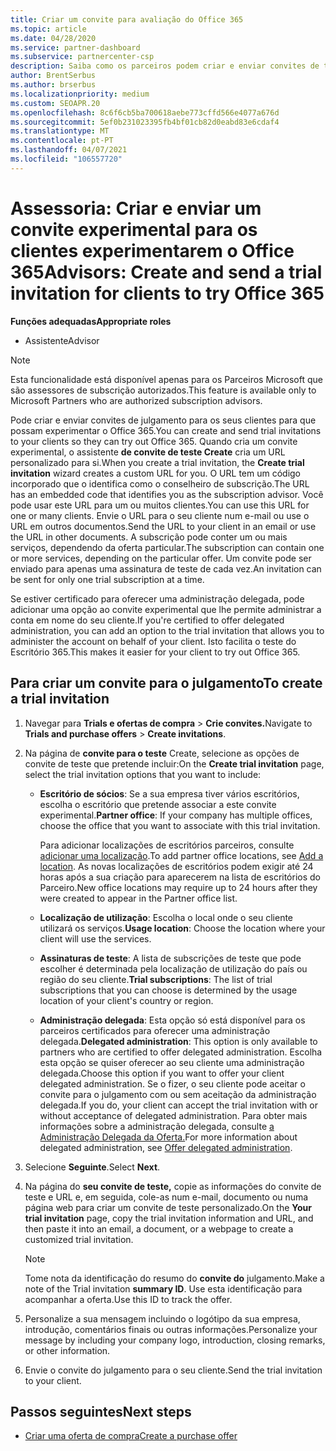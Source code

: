 ```yaml
---
title: Criar um convite para avaliação do Office 365
ms.topic: article
ms.date: 04/28/2020
ms.service: partner-dashboard
ms.subservice: partnercenter-csp
description: Saiba como os parceiros podem criar e enviar convites de teste para os seus clientes experimentarem o Office 365. Os parceiros são muito um consultor de subscrição autorizado.
author: BrentSerbus
ms.author: brserbus
ms.localizationpriority: medium
ms.custom: SEOAPR.20
ms.openlocfilehash: 8c6f6cb5ba700618aebe773cffd566e4077a676d
ms.sourcegitcommit: 5ef0b231023395fb4bf01cb82d0eabd83e6cdaf4
ms.translationtype: MT
ms.contentlocale: pt-PT
ms.lasthandoff: 04/07/2021
ms.locfileid: "106557720"
---
```

# <a name="advisors-create-and-send-a-trial-invitation-for-clients-to-try-office-365"></a><span data-ttu-id="96aba-104">Assessoria: Criar e enviar um convite experimental para os clientes experimentarem o Office 365</span><span class="sxs-lookup"><span data-stu-id="96aba-104">Advisors: Create and send a trial invitation for clients to try Office 365</span></span>


<span data-ttu-id="96aba-105">**Funções adequadas**</span><span class="sxs-lookup"><span data-stu-id="96aba-105">**Appropriate roles**</span></span>

- <span data-ttu-id="96aba-106">Assistente</span><span class="sxs-lookup"><span data-stu-id="96aba-106">Advisor</span></span>

> [!NOTE]
> <span data-ttu-id="96aba-107">Esta funcionalidade está disponível apenas para os Parceiros Microsoft que são assessores de subscrição autorizados.</span><span class="sxs-lookup"><span data-stu-id="96aba-107">This feature is available only to Microsoft Partners who are authorized subscription advisors.</span></span>

<span data-ttu-id="96aba-108">Pode criar e enviar convites de julgamento para os seus clientes para que possam experimentar o Office 365.</span><span class="sxs-lookup"><span data-stu-id="96aba-108">You can create and send trial invitations to your clients so they can try out Office 365.</span></span> <span data-ttu-id="96aba-109">Quando cria um convite experimental, o assistente **de convite de teste Create** cria um URL personalizado para si.</span><span class="sxs-lookup"><span data-stu-id="96aba-109">When you create a trial invitation, the **Create trial invitation** wizard creates a custom URL for you.</span></span> <span data-ttu-id="96aba-110">O URL tem um código incorporado que o identifica como o conselheiro de subscrição.</span><span class="sxs-lookup"><span data-stu-id="96aba-110">The URL has an embedded code that identifies you as the subscription advisor.</span></span> <span data-ttu-id="96aba-111">Você pode usar este URL para um ou muitos clientes.</span><span class="sxs-lookup"><span data-stu-id="96aba-111">You can use this URL for one or many clients.</span></span> <span data-ttu-id="96aba-112">Envie o URL para o seu cliente num e-mail ou use o URL em outros documentos.</span><span class="sxs-lookup"><span data-stu-id="96aba-112">Send the URL to your client in an email or use the URL in other documents.</span></span> <span data-ttu-id="96aba-113">A subscrição pode conter um ou mais serviços, dependendo da oferta particular.</span><span class="sxs-lookup"><span data-stu-id="96aba-113">The subscription can contain one or more services, depending on the particular offer.</span></span> <span data-ttu-id="96aba-114">Um convite pode ser enviado para apenas uma assinatura de teste de cada vez.</span><span class="sxs-lookup"><span data-stu-id="96aba-114">An invitation can be sent for only one trial subscription at a time.</span></span>

<span data-ttu-id="96aba-115">Se estiver certificado para oferecer uma administração delegada, pode adicionar uma opção ao convite experimental que lhe permite administrar a conta em nome do seu cliente.</span><span class="sxs-lookup"><span data-stu-id="96aba-115">If you're certified to offer delegated administration, you can add an option to the trial invitation that allows you to administer the account on behalf of your client.</span></span> <span data-ttu-id="96aba-116">Isto facilita o teste do Escritório 365.</span><span class="sxs-lookup"><span data-stu-id="96aba-116">This makes it easier for your client to try out Office 365.</span></span>

## <a name="to-create-a-trial-invitation"></a><span data-ttu-id="96aba-117">Para criar um convite para o julgamento</span><span class="sxs-lookup"><span data-stu-id="96aba-117">To create a trial invitation</span></span>

1. <span data-ttu-id="96aba-118">Navegar para **Trials e ofertas de compra**  >  **Crie convites.**</span><span class="sxs-lookup"><span data-stu-id="96aba-118">Navigate to **Trials and purchase offers** > **Create invitations**.</span></span>

2. <span data-ttu-id="96aba-119">Na página de **convite para o teste** Create, selecione as opções de convite de teste que pretende incluir:</span><span class="sxs-lookup"><span data-stu-id="96aba-119">On the **Create trial invitation** page, select the trial invitation options that you want to include:</span></span>

    - <span data-ttu-id="96aba-120">**Escritório de sócios**: Se a sua empresa tiver vários escritórios, escolha o escritório que pretende associar a este convite experimental.</span><span class="sxs-lookup"><span data-stu-id="96aba-120">**Partner office**: If your company has multiple offices, choose the office that you want to associate with this trial invitation.</span></span>

        <span data-ttu-id="96aba-121">Para adicionar localizações de escritórios parceiros, consulte [adicionar uma localização](manage-locations.md).</span><span class="sxs-lookup"><span data-stu-id="96aba-121">To add partner office locations, see [Add a location](manage-locations.md).</span></span> <span data-ttu-id="96aba-122">As novas localizações de escritórios podem exigir até 24 horas após a sua criação para aparecerem na lista de escritórios do Parceiro.</span><span class="sxs-lookup"><span data-stu-id="96aba-122">New office locations may require up to 24 hours after they were created to appear in the Partner office list.</span></span>

    - <span data-ttu-id="96aba-123">**Localização de utilização**: Escolha o local onde o seu cliente utilizará os serviços.</span><span class="sxs-lookup"><span data-stu-id="96aba-123">**Usage location**: Choose the location where your client will use the services.</span></span>
    - <span data-ttu-id="96aba-124">**Assinaturas de teste**: A lista de subscrições de teste que pode escolher é determinada pela localização de utilização do país ou região do seu cliente.</span><span class="sxs-lookup"><span data-stu-id="96aba-124">**Trial subscriptions**: The list of trial subscriptions that you can choose is determined by the usage location of your client's country or region.</span></span>
    - <span data-ttu-id="96aba-125">**Administração delegada**: Esta opção só está disponível para os parceiros certificados para oferecer uma administração delegada.</span><span class="sxs-lookup"><span data-stu-id="96aba-125">**Delegated administration**: This option is only available to partners who are certified to offer delegated administration.</span></span> <span data-ttu-id="96aba-126">Escolha esta opção se quiser oferecer ao seu cliente uma administração delegada.</span><span class="sxs-lookup"><span data-stu-id="96aba-126">Choose this option if you want to offer your client delegated administration.</span></span> <span data-ttu-id="96aba-127">Se o fizer, o seu cliente pode aceitar o convite para o julgamento com ou sem aceitação da administração delegada.</span><span class="sxs-lookup"><span data-stu-id="96aba-127">If you do, your client can accept the trial invitation with or without acceptance of delegated administration.</span></span> <span data-ttu-id="96aba-128">Para obter mais informações sobre a administração delegada, consulte [a Administração Delegada da Oferta.](customers-revoke-admin-privileges.md)</span><span class="sxs-lookup"><span data-stu-id="96aba-128">For more information about delegated administration, see [Offer delegated administration](customers-revoke-admin-privileges.md).</span></span>

3. <span data-ttu-id="96aba-129">Selecione **Seguinte**.</span><span class="sxs-lookup"><span data-stu-id="96aba-129">Select **Next**.</span></span>

4. <span data-ttu-id="96aba-130">Na página do **seu convite de teste,** copie as informações do convite de teste e URL e, em seguida, cole-as num e-mail, documento ou numa página web para criar um convite de teste personalizado.</span><span class="sxs-lookup"><span data-stu-id="96aba-130">On the **Your trial invitation** page, copy the trial invitation information and URL, and then paste it into an email, a document, or a webpage to create a customized trial invitation.</span></span>

    > [!NOTE]
    > <span data-ttu-id="96aba-131">Tome nota da identificação do resumo do **convite do** julgamento.</span><span class="sxs-lookup"><span data-stu-id="96aba-131">Make a note of the Trial invitation **summary ID**.</span></span> <span data-ttu-id="96aba-132">Use esta identificação para acompanhar a oferta.</span><span class="sxs-lookup"><span data-stu-id="96aba-132">Use this ID to track the offer.</span></span>

5. <span data-ttu-id="96aba-133">Personalize a sua mensagem incluindo o logótipo da sua empresa, introdução, comentários finais ou outras informações.</span><span class="sxs-lookup"><span data-stu-id="96aba-133">Personalize your message by including your company logo, introduction, closing remarks, or other information.</span></span>

6. <span data-ttu-id="96aba-134">Envie o convite do julgamento para o seu cliente.</span><span class="sxs-lookup"><span data-stu-id="96aba-134">Send the trial invitation to your client.</span></span>

## <a name="next-steps"></a><span data-ttu-id="96aba-135">Passos seguintes</span><span class="sxs-lookup"><span data-stu-id="96aba-135">Next steps</span></span>

- [<span data-ttu-id="96aba-136">Criar uma oferta de compra</span><span class="sxs-lookup"><span data-stu-id="96aba-136">Create a purchase offer</span></span>](advisor-create-a-purchase-offer.md)

